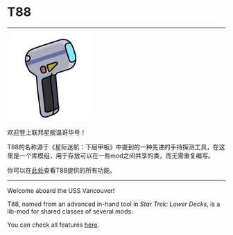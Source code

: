 # T88

---
<img src="https://github.com/USS-Shenzhou/t88/blob/master/src/main/resources/t88.png" width="200">

欢迎登上联邦星舰温哥华号！

T88的名称源于《星际迷航：下层甲板》中提到的一种先进的手持探测工具，在这里是一个库模组，用于存放可以在一些mod之间共享的类，而无需重复编写。

你可以在[此处](https://github.com/USS-Shenzhou/t88/blob/master/feature.md)查看T88提供的所有功能。

---

Welcome aboard the USS Vancouver!

T88, named from an advanced in-hand tool in *Star Trek: Lower Decks*, is a lib-mod for shared classes of several mods.

You can check all features [here](https://github.com/USS-Shenzhou/t88/blob/master/feature.md).

